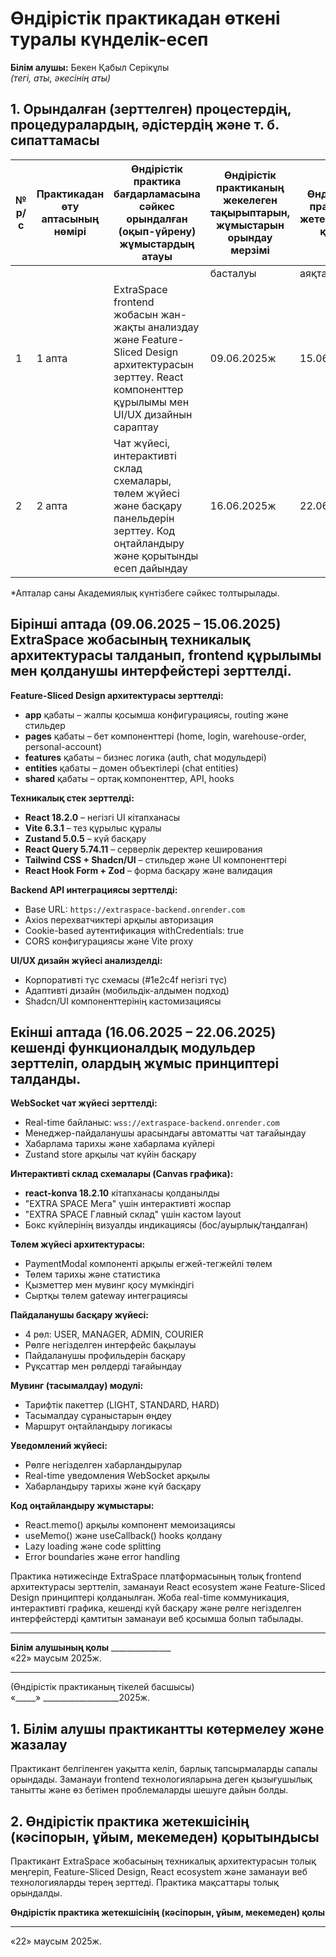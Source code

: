 # Өндірістік практикадан өткені туралы күнделік-есеп

**Білім алушы:** Бекен Қабыл Серікұлы  
*(тегі, аты, әкесінің аты)*

## 1. Орындалған (зерттелген) процестердің, процедуралардың, әдістердің және т. б. сипаттамасы

| № р/с | Практикадан өту аптасының нөмірі | Өндірістік практика бағдарламасына сәйкес орындалған (оқып-үйрену) жұмыстардың атауы | Өндірістік практиканың жекелеген тақырыптарын, жұмыстарын орындау мерзімі | Өндірістік практика жетекшісінің қолы |
|-------|--------------------------------|-----------------------------------------------------------------------------------|-----------------------------------------------------------------------|----------------------------------|
|       |                                |                                                                                   | басталуы | аяқталуы |                        |
| 1     | 1 апта                        | ExtraSpace frontend жобасын жан-жақты анализдау және Feature-Sliced Design архитектурасын зерттеу. React компоненттер құрылымы мен UI/UX дизайнын сараптау | 09.06.2025ж | 15.06.2025ж |                     |
| 2     | 2 апта                        | Чат жүйесі, интерактивті склад схемалары, төлем жүйесі және басқару панельдерін зерттеу. Код оңтайландыру және қорытынды есеп дайындау | 16.06.2025ж | 22.06.2025ж |                     |

*Апталар саны Академиялық күнтізбеге сәйкес толтырылады.

## Бірінші аптада (09.06.2025 – 15.06.2025) ExtraSpace жобасының техникалық архитектурасы талданып, frontend құрылымы мен қолданушы интерфейстері зерттелді.

**Feature-Sliced Design архитектурасы зерттелді:**
- **app** қабаты – жалпы қосымша конфигурациясы, routing және стильдер
- **pages** қабаты – бет компоненттері (home, login, warehouse-order, personal-account)
- **features** қабаты – бизнес логика (auth, chat модульдері)
- **entities** қабаты – домен объектілері (chat entities)
- **shared** қабаты – ортақ компоненттер, API, hooks

**Техникалық стек зерттелді:**
- **React 18.2.0** – негізгі UI кітапханасы
- **Vite 6.3.1** – тез құрылыс құралы
- **Zustand 5.0.5** – күй басқару
- **React Query 5.74.11** – серверлік деректер кеширования
- **Tailwind CSS + Shadcn/UI** – стильдер және UI компоненттері
- **React Hook Form + Zod** – форма басқару және валидация

**Backend API интеграциясы зерттелді:**
- Base URL: `https://extraspace-backend.onrender.com`
- Axios перехватчиктері арқылы авторизация
- Cookie-based аутентификация withCredentials: true
- CORS конфигурациясы және Vite proxy

**UI/UX дизайн жүйесі анализделді:**
- Корпоративті түс схемасы (#1e2c4f негізгі түс)
- Адаптивті дизайн (мобильдік-алдымен подход)
- Shadcn/UI компоненттерінің кастомизациясы

## Екінші аптада (16.06.2025 – 22.06.2025) кешенді функционалдық модульдер зерттеліп, олардың жұмыс принциптері талданды.

**WebSocket чат жүйесі зерттелді:**
- Real-time байланыс: `wss://extraspace-backend.onrender.com`
- Менеджер-пайдаланушы арасындағы автоматты чат тағайындау
- Хабарлама тарихы және хабарлама күйлері
- Zustand store арқылы чат күйін басқару

**Интерактивті склад схемалары (Canvas графика):**
- **react-konva 18.2.10** кітапханасы қолданылды
- "EXTRA SPACE Мега" үшін интерактивті жоспар
- "EXTRA SPACE Главный склад" үшін кастом layout
- Бокс күйлерінің визуалды индикациясы (бос/ауырлық/таңдалған)

**Төлем жүйесі архитектурасы:**
- PaymentModal компоненті арқылы егжей-тегжейлі төлем
- Төлем тарихы және статистика
- Қызметтер мен мувинг қосу мүмкіндігі
- Сыртқы төлем gateway интеграциясы

**Пайдаланушы басқару жүйесі:**
- 4 рөл: USER, MANAGER, ADMIN, COURIER
- Рөлге негізделген интерфейс бақылауы
- Пайдаланушы профильдерін басқару
- Рұқсаттар мен рөлдерді тағайындау

**Мувинг (тасымалдау) модулі:**
- Тарифтік пакеттер (LIGHT, STANDARD, HARD)
- Тасымалдау сұраныстарын өңдеу
- Маршрут оңтайландыру логикасы

**Уведомлений жүйесі:**
- Рөлге негізделген хабарландырулар
- Real-time уведомления WebSocket арқылы
- Хабарландыру тарихы және күй басқару

**Код оңтайландыру жұмыстары:**
- React.memo() арқылы компонент мемоизациясы
- useMemo() және useCallback() hooks қолдану
- Lazy loading және code splitting
- Error boundaries және error handling

Практика нәтижесінде ExtraSpace платформасының толық frontend архитектурасы зерттеліп, заманауи React ecosystem және Feature-Sliced Design принциптері қолданылған. Жоба real-time коммуникация, интерактивті графика, кешенді күй басқару және рөлге негізделген интерфейстерді қамтитын заманауи веб қосымша болып табылады.

---

**Білім алушының қолы** _______________  
«22» маусым 2025ж.

_________________________________________________________________________  
(Өндірістік практиканың тікелей басшысы)  
«_____» ___________________2025ж.

## 1. Білім алушы практикантты көтермелеу және жазалау
Практикант белгіленген уақытта келіп, барлық тапсырмаларды сапалы орындады. Заманауи frontend технологияларына деген қызығушылық танытты және өз бетімен проблемаларды шешуге дайын болды.

## 2. Өндірістік практика жетекшісінің (кәсіпорын, ұйым, мекемеден) қорытындысы
Практикант ExtraSpace жобасының техникалық архитектурасын толық меңгеріп, Feature-Sliced Design, React ecosystem және заманауи веб технологияларды терең зерттеді. Практика мақсаттары толық орындалды.

**Өндірістік практика жетекшісінің (кәсіпорын, ұйым, мекемеден) қолы**  
____________________________________________

«22» маусым 2025ж.
